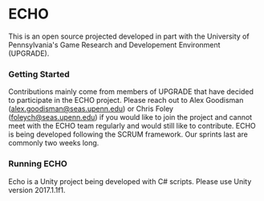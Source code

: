 # ECHO
This is an open source projected developed in part with the University of Pennsylvania's Game Research and Developement Environment (UPGRADE). 

### Getting Started
Contributions mainly come from members of UPGRADE that have decided to participate in the ECHO project. Please reach out to Alex Goodisman (alex.goodisman@seas.upenn.edu) or Chris Foley (foleych@seas.upenn.edu) if you would like to join the project and cannot meet with the ECHO team regularly and would still like to contribute. ECHO is being developed following the SCRUM framework. Our sprints last are commonly two weeks long. 

### Running ECHO
Echo is a Unity project being developed with C# scripts. Please use Unity version 2017.1.1f1.

